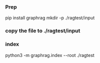 ### Prep
pip install graphrag
mkdir -p ./ragtest/input


### copy the file to ./ragtest/input


### index
python3 -m graphrag.index --root ./ragtest
